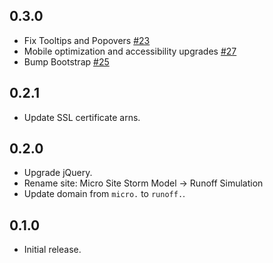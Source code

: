 ## 0.3.0

- Fix Tooltips and Popovers [#23](https://github.com/WikiWatershed/mmw-micro/pull/23)
- Mobile optimization and accessibility upgrades [#27](https://github.com/WikiWatershed/mmw-micro/pull/27)
- Bump Bootstrap [#25](https://github.com/WikiWatershed/mmw-micro/pull/25)

## 0.2.1

- Update SSL certificate arns.

## 0.2.0

- Upgrade jQuery.
- Rename site: Micro Site Storm Model -> Runoff Simulation
- Update domain from `micro.` to `runoff.`.

## 0.1.0

- Initial release.

